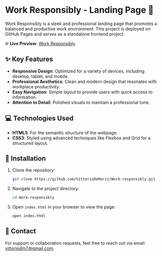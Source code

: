 # Work Responsibly - Landing Page 💼

Work Responsibly is a sleek and professional landing page that promotes a balanced and productive work environment. This project is deployed on GitHub Pages and serves as a standalone frontend project.

🌐 **Live Preview**: [Work Responsibly](https://vittoriodemarzi.github.io/Work-responsibly/)

## ✨ Key Features

- **Responsive Design**: Optimized for a variety of devices, including desktop, tablet, and mobile.
- **Professional Aesthetics**: Clean and modern design that resonates with workplace productivity.
- **Easy Navigation**: Simple layout to provide users with quick access to information.
- **Attention to Detail**: Polished visuals to maintain a professional tone.

## 💻 Technologies Used

- **HTML5**: For the semantic structure of the webpage.
- **CSS3**: Styled using advanced techniques like Flexbox and Grid for a structured layout.

## 🚀 Installation

1. Clone the repository:
   ```bash
   git clone https://github.com/VittorioDeMarzi/Work-responsibly.git
   ```
2. Navigate to the project directory:
   ```bash
   cd Work-responsibly
   ```
3. Open `index.html` in your browser to view the page:
   ```bash
   open index.html
   ```

## 📩 Contact

For support or collaboration requests, feel free to reach out via email: [vittoriodm7@gmail.com](mailto:vittoriodm7@gmail.com).

